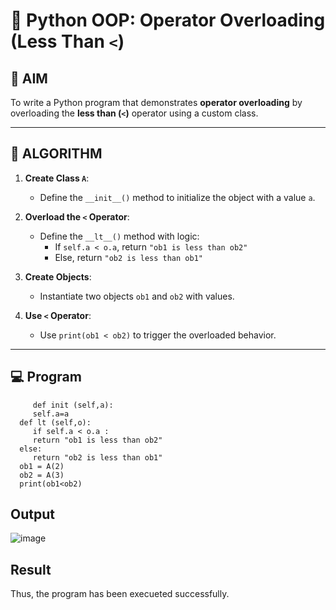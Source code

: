 # 🐍 Python OOP: Operator Overloading (Less Than `<`)

## 🎯 AIM

To write a Python program that demonstrates **operator overloading** by overloading the **less than (`<`)** operator using a custom class.

---

## 🧠 ALGORITHM

1. **Create Class `A`**:
   - Define the `__init__()` method to initialize the object with a value `a`.

2. **Overload the `<` Operator**:
   - Define the `__lt__()` method with logic:
     - If `self.a < o.a`, return `"ob1 is less than ob2"`
     - Else, return `"ob2 is less than ob1"`

3. **Create Objects**:
   - Instantiate two objects `ob1` and `ob2` with values.

4. **Use `<` Operator**:
   - Use `print(ob1 < ob2)` to trigger the overloaded behavior.

---

## 💻 Program
```  class A :
     def init (self,a):
     self.a=a
  def lt (self,o):
     if self.a < o.a :
     return "ob1 is less than ob2"
  else:
     return "ob2 is less than ob1"
  ob1 = A(2)
  ob2 = A(3)
  print(ob1<ob2)
```
## Output
![image](https://github.com/user-attachments/assets/f00e2616-94ed-4463-b157-b68295a672e7)

## Result
Thus, the program has been execueted successfully.
